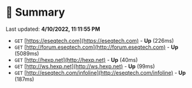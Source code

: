 # 📖 Summary
Last updated: **4/10/2022, 11:11:55 PM**

- `GET` [https://eseqtech.com](https://eseqtech.com) - **Up** (226ms)
- `GET` [http://forum.eseqtech.com](http://forum.eseqtech.com) - **Up** (5089ms)
- `GET` [http://hexp.net](http://hexp.net) - **Up** (40ms)
- `GET` [http://ws.hexp.net](http://ws.hexp.net) - **Up** (99ms)
- `GET` [http://eseqtech.com/infoline](http://eseqtech.com/infoline) - **Up** (187ms)
